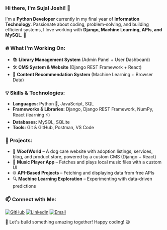 ### Hi there, I'm Sujal Joshi! 👋

I'm a **Python Developer** currently in my final year of **Information Technology**. Passionate about coding, problem-solving, and building efficient systems, I love working with **Django, Machine Learning, APIs, and MySQL**. 🚀

### 🔥 What I'm Working On:
- 📚 **Library Management System** (Admin Panel + User Dashboard)
- 🛠️ **CMS System & Website** (Django REST Framework + React)
- 🤖 **Content Recommendation System** (Machine Learning + Browser Data)

### 💡 Skills & Technologies:
- **Languages:** Python 🐍, JavaScript, SQL
- **Frameworks & Libraries:** Django, Django REST Framework, NumPy, React (learning ⚡)
- **Databases:** MySQL, SQLite
- **Tools:** Git & GitHub, Postman, VS Code

### 📌 Projects:
- 🐾 **WoofWorld** – A dog care website with adoption listings, services, blog, and product store, powered by a custom CMS (Django + React)
- 🎵 **Music Player App** – Fetches and plays local music files with a custom UI
- 🌐 **API-Based Projects** – Fetching and displaying data from free APIs
- 🔍 **Machine Learning Exploration** – Experimenting with data-driven predictions

### 📫 Connect with Me:
[![GitHub](https://img.shields.io/badge/GitHub-100000?style=for-the-badge&logo=github&logoColor=white)](https://github.com/sujaljoshi7)
[![LinkedIn](https://img.shields.io/badge/LinkedIn-0A66C2?style=for-the-badge&logo=linkedin&logoColor=white)](https://www.linkedin.com/in/sujaljoshi7/)
[![Email](https://img.shields.io/badge/Email-D14836?style=for-the-badge&logo=gmail&logoColor=white)](mailto:work.sujaljoshi@gmail.com)

🚀 Let's build something amazing together! Happy coding! 😃
